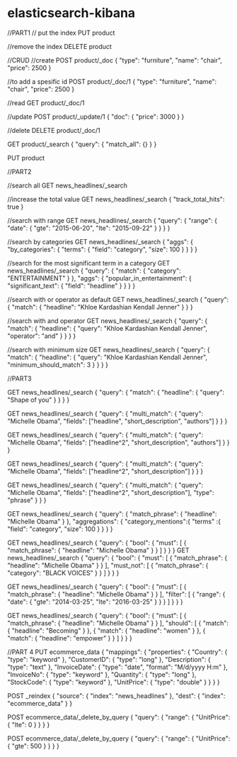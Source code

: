 # elasticsearch-kibana
//PART1
// put the index
PUT product

//remove the index
DELETE product

//CRUD
//create
POST product/_doc
{
  "type": "furniture",
  "name": "chair",
  "price": 2500
}

//to add a spesific id
POST product/_doc/1
{
  "type": "furniture",
  "name": "chair",
  "price": 2500
}

//read
GET product/_doc/1

//update
POST product/_update/1
{
  "doc": 
  {
    "price": 3000
  }
}

//delete
DELETE product/_doc/1

GET product/_search
{
  "query": {
    "match_all": {}
  }
}

PUT product

//PART2

//search all
GET news_headlines/_search

//increase the total value
GET news_headlines/_search
{
  "track_total_hits": true
}

//search with range
GET news_headlines/_search
{
  "query": {
    "range": {
      "date": {
        "gte": "2015-06-20",
        "lte": "2015-09-22"
      }
    }
  }
}

//search by categories
GET news_headlines/_search
{
  "aggs": {
    "by_categories": {
      "terms": {
        "field": "category",
        "size": 100
      }
    }
  }
}

//search for the most significant term in a category
GET news_headlines/_search
{
  "query": {
    "match": {
      "category": "ENTERTAINMENT"
    }
  }, 
  "aggs": {
    "popular_in_entertainment": {
      "significant_text": {
        "field": "headline"
      }
    }
  }
}

//search with or operator as default
GET news_headlines/_search
{
  "query": {
    "match": {
      "headline": "Khloe Kardashian Kendall Jenner"
    }
  }
}

//search with and operator
GET news_headlines/_search
{
  "query": {
    "match": {
      "headline": {
        "query": "Khloe Kardashian Kendall Jenner",
        "operator": "and"
      }
    }
  }
}


//search with minimum size
GET news_headlines/_search
{
  "query": {
    "match": {
      "headline": {
        "query": "Khloe Kardashian Kendall Jenner",
        "minimum_should_match": 3
      }
    }
  }
}


//PART3

GET news_headlines/_search
{
  "query": {
    "match": {
      "headline": {
        "query": "Shape of you"
      }
    }
  }
}

GET news_headlines/_search
{
  "query": {
    "multi_match": {
      "query": "Michelle Obama",
      "fields": ["headline", "short_description", "authors"]
    }
  }
}

GET news_headlines/_search
{
  "query": {
    "multi_match": {
      "query": "Michelle Obama",
      "fields": ["headline^2", "short_description", "authors"]
    }
  }
}

GET news_headlines/_search
{
  "query": {
    "multi_match": {
      "query": "Michelle Obama",
      "fields": ["headline^2", "short_description"]
    }
  }
}

GET news_headlines/_search
{
  "query": {
    "multi_match": {
      "query": "Michelle Obama",
      "fields": ["headline^2", "short_description"],
      "type": "phrase"
    }
  }
}

GET news_headlines/_search
{
  "query": {
    "match_phrase": {
      "headline": "Michelle Obama"
    }
  },
  "aggregations": {
    "category_mentions":{
      "terms" :{
        "field": "category",
        "size": 100
      }
    }
  }
}

GET news_headlines/_search
{
  "query": {
    "bool": {
      "must": [
        {
          "match_phrase": {
            "headline": "Michelle Obama"
          }
        }
      ]
    }
  }
}
GET news_headlines/_search
{
  "query": {
    "bool": {
      "must": [
        {
          "match_phrase": {
            "headline": "Michelle Obama"
          }
        }
      ],
      "must_not": [
        {
          "match_phrase": {
            "category": "BLACK VOICES"
          }
        }
      ]
    }
  }
}

GET news_headlines/_search
{
  "query": {
    "bool": {
      "must": [
        {
          "match_phrase": {
            "headline": "Michelle Obama"
          }
        }
      ],
      "filter": [
        {
          "range": {
            "date": {
              "gte": "2014-03-25",
               "lte": "2016-03-25"
            }
          }
        }
      ]
    }
  }
}


GET news_headlines/_search
{
  "query": {
    "bool": {
      "must": [
        {
          "match_phrase": {
            "headline": "Michelle Obama"
          }
        }
      ],
      "should": [
        {
          "match": {
            "headline": "Becoming"
          }
        },
        {
          "match": {
            "headline": "women"
          }
        },
        {
          "match": {
            "headline": "empower"
          }
        }
      ]
    }
  }
}


//PART 4 
PUT ecommerce_data
{
  "mappings": {
    "properties": {
      "Country": {
        "type": "keyword"
      },
      "CustomerID": {
        "type": "long"
      },
      "Description": {
        "type": "text"
      },
      "InvoiceDate": {
        "type": "date",
        "format": "M/d/yyyy H:m"
      },
      "InvoiceNo": {
        "type": "keyword"
      },
      "Quantity": {
        "type": "long"
      },
      "StockCode": {
        "type": "keyword"
      },
      "UnitPrice": {
        "type": "double"
      }
    }
  }
}

POST _reindex
{
  "source": {
    "index": "news_headlines"
  },
  "dest": {
    "index": "ecommerce_data"
  }
}

POST ecommerce_data/_delete_by_query
{
  "query": {
    "range": {
      "UnitPrice": {
        "lte": 0
      }
    }
  }
}

POST ecommerce_data/_delete_by_query
{
  "query": {
    "range": {
      "UnitPrice": {
        "gte": 500
      }
    }
  }
}

